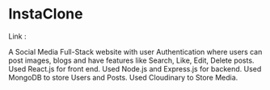 # InstaClone
Link :

A Social Media Full-Stack website with user Authentication where users can post images, blogs and have features like Search, Like, Edit, Delete posts.
Used React.js for front end.
Used Node.js and Express.js for backend.
Used MongoDB to store Users and Posts.
Used Cloudinary to Store Media.

 

